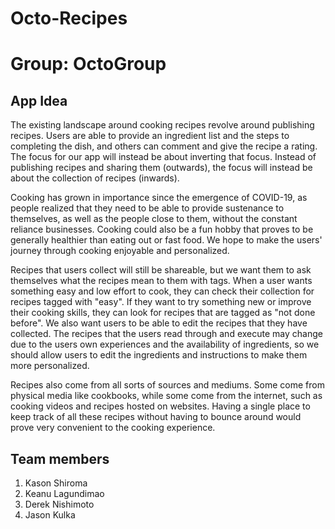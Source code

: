 # Octo-Recipes
# Group: OctoGroup

## App Idea
The existing landscape around cooking recipes revolve around publishing recipes. Users are able to provide an ingredient list and the steps to completing the dish, and others can comment and give the recipe a rating. The focus for our app will instead be about inverting that focus. Instead of publishing recipes and sharing them (outwards), the focus will instead be about the collection of recipes (inwards).

Cooking has grown in importance since the emergence of COVID-19, as people realized that they need to be able to provide sustenance to themselves, as well as the people close to them, without the constant reliance businesses. Cooking could also be a fun hobby that proves to be generally healthier than eating out or fast food. We hope to make the users' journey through cooking enjoyable and personalized.

Recipes that users collect will still be shareable, but we want them to ask themselves what the recipes mean to them with tags. When a user wants something easy and low effort to cook, they can check their collection for recipes tagged with "easy". If they want to try something new or improve their cooking skills, they can look for recipes that are tagged as "not done before". We also want users to be able to edit the recipes that they have collected. The recipes that the users read through and execute may change due to the users own experiences and the availability of ingredients, so we should allow users to edit the ingredients and instructions to make them more personalized. 

Recipes also come from all sorts of sources and mediums. Some come from physical media like cookbooks, while some come from the internet, such as cooking videos and recipes hosted on websites. Having a single place to keep track of all these recipes without having to bounce around would prove very convenient to the cooking experience. 

## Team members
1. Kason Shiroma
2. Keanu Lagundimao
3. Derek Nishimoto
4. Jason Kulka
